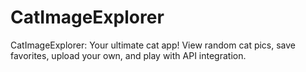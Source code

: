 # CatImageExplorer
CatImageExplorer: Your ultimate cat app! View random cat pics, save favorites, upload your own, and play with API integration.
